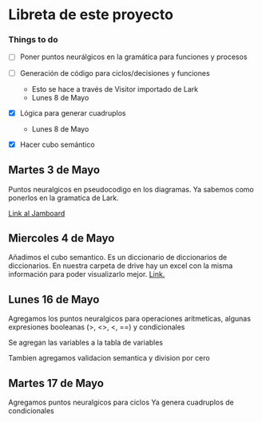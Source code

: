 # Libreta de este proyecto

### Things to do

- [ ] Poner puntos neurálgicos en la gramática para funciones y procesos

- [ ] Generación de código para ciclos/decisiones y funciones
  - Esto se hace a través de Visitor importado de Lark
  - Lunes 8 de Mayo

- [x] Lógica para generar cuadruplos
  - Lunes 8 de Mayo

- [x] Hacer cubo semántico


## Martes 3 de Mayo

Puntos neuralgicos en pseudocodigo en los diagramas. Ya sabemos como ponerlos en la gramatica de Lark.

[Link al Jamboard](https://jamboard.google.com/d/1ILXlT5NbuGAxPVk7HlTSRH7XFH8RNjTzt2DB5SsL8TE)

## Miercoles 4 de Mayo

Añadimos el cubo semantico. Es un diccionario de diccionarios de diccionarios. En nuestra carpeta de drive hay un excel con la misma información para poder visualizarlo mejor. [Link.](https://docs.google.com/spreadsheets/d/17O1yEIGW2DZGPSVYCjtUNRyiWTKE5tLADRxhTVDiijg/edit#gid=1187907093)

## Lunes 16 de Mayo

Agregamos los puntos neuralgicos para operaciones aritmeticas, algunas expresiones booleanas (>, <>, <, ==) y condicionales


Se agregan las variables a la tabla de variables

Tambien agregamos validacion semantica y division por cero

## Martes 17 de Mayo

Agregamos puntos neuralgicos para ciclos
Ya genera cuadruplos de condicionales
